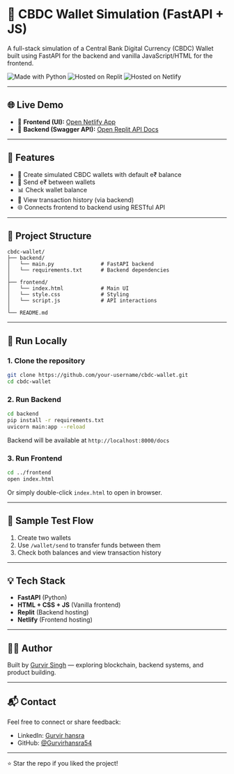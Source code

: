 # 💸 CBDC Wallet Simulation (FastAPI + JS)

A full-stack simulation of a Central Bank Digital Currency (CBDC) Wallet built using FastAPI for the backend and vanilla JavaScript/HTML for the frontend.

![Made with Python](https://img.shields.io/badge/Python-FastAPI-blue?logo=python)
![Hosted on Replit](https://img.shields.io/badge/Backend-Replit-lightgrey?logo=replit)
![Hosted on Netlify](https://img.shields.io/badge/Frontend-Netlify-brightgreen?logo=netlify)

---

## 🌐 Live Demo

- 🔗 **Frontend (UI):** [Open Netlify App](https://cbdc-wallet-simulator.netlify.app/)
- 🔗 **Backend (Swagger API):** [Open Replit API Docs](https://d5320af4-01e5-4798-a5ac-63b71b7cdc08-00-4qol32917fza.sisko.replit.dev/docs)

---

## 🧩 Features

- 🏦 Create simulated CBDC wallets with default e₹ balance
- 💸 Send e₹ between wallets
- 📊 Check wallet balance
- 📜 View transaction history (via backend)
- 🌐 Connects frontend to backend using RESTful API

---

## 📁 Project Structure

```
cbdc-wallet/
├── backend/
│   └── main.py               # FastAPI backend
│   └── requirements.txt      # Backend dependencies
│
├── frontend/
│   └── index.html            # Main UI
│   └── style.css             # Styling
│   └── script.js             # API interactions
│
└── README.md
```

---

## 🚀 Run Locally

### 1. Clone the repository

```bash
git clone https://github.com/your-username/cbdc-wallet.git
cd cbdc-wallet
```

### 2. Run Backend

```bash
cd backend
pip install -r requirements.txt
uvicorn main:app --reload
```

Backend will be available at `http://localhost:8000/docs`

### 3. Run Frontend

```bash
cd ../frontend
open index.html
```

Or simply double-click `index.html` to open in browser.

---

## 🧪 Sample Test Flow

1. Create two wallets
2. Use `/wallet/send` to transfer funds between them
3. Check both balances and view transaction history

---

## 💡 Tech Stack

- **FastAPI** (Python)
- **HTML + CSS + JS** (Vanilla frontend)
- **Replit** (Backend hosting)
- **Netlify** (Frontend hosting)

---

## 👨‍💻 Author

Built by [Gurvir Singh](https://github.com/Gurvirhansra54) — exploring blockchain, backend systems, and product building.

---

## 📬 Contact

Feel free to connect or share feedback:
- LinkedIn: [Gurvir hansra](https://www.linkedin.com/in/gurvir-singh-bca/)
- GitHub: [@Gurvirhansra54](https://github.com/Gurvirhansra54)

---

⭐ Star the repo if you liked the project!
